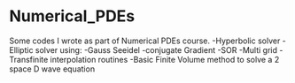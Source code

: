 # Numerical_PDEs
Some codes I wrote as part of Numerical PDEs course. 
-Hyperbolic solver
-Elliptic solver using:
  -Gauss Seeidel
  -conjugate Gradient
  -SOR
  -Multi grid
-Transfinite interpolation routines
-Basic Finite Volume method to solve a 2 space D wave equation
